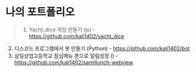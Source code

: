 # 나의 포트폴리오
> 1. Yacht_dice 게임 만들기 (js) - https://github.com/kali1402/yacht_dice
2. 디스코드 프로그램에서 봇 만들기 (Python) - https://github.com/kali1402/bot
3. 삼일상업고등학교 점심메뉴 폰으로 알림성정 () - https://github.com/kali1402/samillunch-webview
